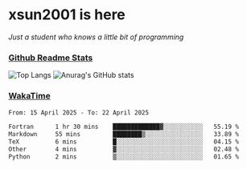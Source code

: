 # xsun2001 is here

*Just a student who knows a little bit of programming*

### [Github Readme Stats](https://github.com/anuraghazra/github-readme-stats)

![Top Langs](https://github-readme-stats.vercel.app/api/top-langs/?username=xsun2001&layout=compact&theme=radical) ![Anurag's GitHub stats](https://github-readme-stats.vercel.app/api?username=xsun2001&show_icons=true&theme=radical)

### [WakaTime](https://wakatime.com)

<!--START_SECTION:waka-->

```txt
From: 15 April 2025 - To: 22 April 2025

Fortran      1 hr 30 mins    █████████████▓░░░░░░░░░░░   55.19 %
Markdown     55 mins         ████████▒░░░░░░░░░░░░░░░░   33.89 %
TeX          6 mins          █░░░░░░░░░░░░░░░░░░░░░░░░   04.15 %
Other        4 mins          ▓░░░░░░░░░░░░░░░░░░░░░░░░   02.48 %
Python       2 mins          ▒░░░░░░░░░░░░░░░░░░░░░░░░   01.65 %
```

<!--END_SECTION:waka-->
